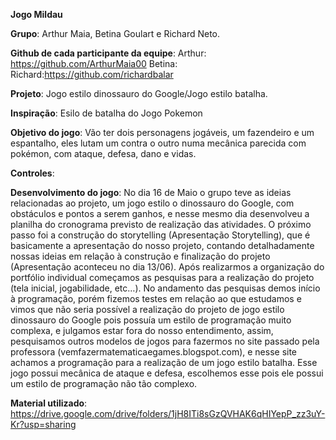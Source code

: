 **Jogo Mildau**

**Grupo**: Arthur Maia, Betina Goulart e Richard Neto.

**Github de cada participante da equipe**: Arthur: https://github.com/ArthurMaia00 Betina: Richard:https://github.com/richardbalar

**Projeto**: Jogo estilo dinossauro do Google/Jogo estilo batalha.

**Inspiração**: Esilo de batalha do Jogo Pokemon

**Objetivo do jogo**: Vão ter dois personagens jogáveis, um fazendeiro e um espantalho, eles lutam um contra o outro numa mecânica parecida com pokémon, com ataque, defesa, dano e vidas.

**Controles**: 

**Desenvolvimento do jogo**: No dia 16 de Maio o grupo teve as ideias relacionadas ao projeto, um jogo estilo o dinossauro do Google, com obstáculos e pontos a serem ganhos, e nesse mesmo dia desenvolveu a planilha do cronograma previsto de realização das atividades.
    O próximo passo foi a construção do storytelling (Apresentação Storytelling), que é basicamente a apresentação do nosso projeto, contando detalhadamente nossas ideias em relação à construção e finalização do projeto (Apresentação aconteceu no dia 13/06).
    Após realizarmos a organização do portfólio individual começamos as pesquisas para a realização do projeto (tela inicial, jogabilidade, etc…).
    No andamento das pesquisas demos início à programação, porém fizemos testes em relação ao que estudamos e vimos que não seria possível a realização do projeto de jogo estilo dinossauro do Google pois possuía um estilo de programação muito complexa, e julgamos estar fora do nosso entendimento, assim, pesquisamos outros modelos de jogos para fazermos no site passado pela professora (vemfazermatematicaegames.blogspot.com), e nesse site achamos a programação para a realização de um jogo estilo batalha.
    Esse jogo possui mecânica de ataque e defesa, escolhemos esse pois ele possui um estilo de programação não tão complexo.

 
**Material utilizado**: https://drive.google.com/drive/folders/1jH8ITi8sGzQVHAK6qHIYepP_zz3uY-Kr?usp=sharing

